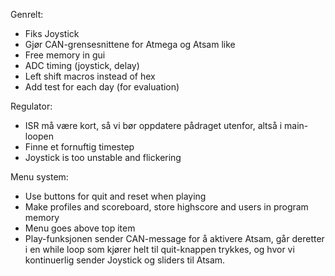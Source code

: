 Genrelt:
+ Fiks Joystick
+ Gjør CAN-grensesnittene for Atmega og Atsam like
+ Free memory in gui
+ ADC timing (joystick, delay)
+ Left shift macros instead of hex
+ Add test for each day (for evaluation)

Regulator:
+ ISR må være kort, så vi bør oppdatere pådraget utenfor, altså i main-loopen
+ Finne et fornuftig timestep
+ Joystick is too unstable and flickering

Menu system:
+ Use buttons for quit and reset when playing
+ Make profiles and scoreboard, store highscore and users in program memory
+ Menu goes above top item
+ Play-funksjonen sender CAN-message for å aktivere Atsam, går deretter i en while loop som kjører helt til quit-knappen trykkes, og hvor vi kontinuerlig sender Joystick og sliders til Atsam.